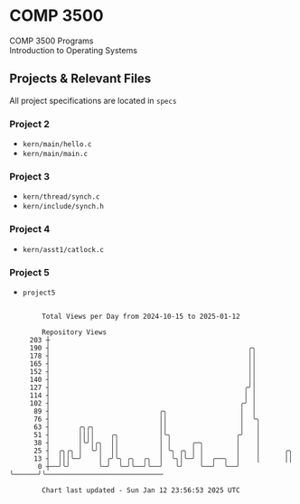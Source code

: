 # COMP 3500
COMP 3500 Programs  
Introduction to Operating Systems  
## Projects & Relevant Files
All project specifications are located in `specs`
### Project 2
- `kern/main/hello.c`
- `kern/main/main.c`
### Project 3
- `kern/thread/synch.c`
- `kern/include/synch.h`
### Project 4
- `kern/asst1/catlock.c`
### Project 5
- `project5`

```

        Total Views per Day from 2024-10-15 to 2025-01-12

        Repository Views
     203 ┼
     190 ┤                                                 ╭╮
     178 ┤                                                 ││
     165 ┤                                                 ││
     152 ┤                                                 ││
     140 ┤                                                 ││
     127 ┤                                                ╭╯│
     114 ┤                                                │ │
     102 ┤                                               ╭╯ │
      89 ┤                           ╭╮                  │  │
      76 ┤                           ││                  │  ╰╮
      63 ┤       ╭╮╭╮                ││                  │   │
      51 ┤       ││││    ╭╮          │╰╮                ╭╯   │
      38 ┤       │╰╯│╭╮  ││          │ │     ╭─╮        │    │
      25 ┤  ╭╮╭╮ │  ╰╯│  ││          │ ╰╮ ╭╮ │ │        │    │      ╭╮
      13 ┤  │││╰─╯    │ ╭╯╰╮ ╭╮  ╭╮  │  ╰╮│╰─╯ │  ╭──╮  │    │      ││
       0 ┼──╯╰╯       ╰─╯  ╰─╯╰──╯╰──╯   ╰╯    ╰──╯  ╰──╯    ╰──────╯╰─────────────────────────────

        Chart last updated - Sun Jan 12 23:56:53 2025 UTC
        
```
